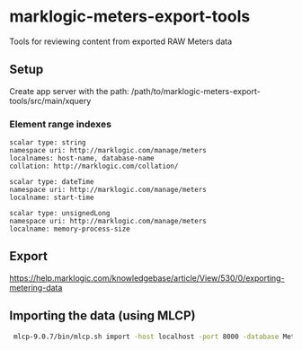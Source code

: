 # marklogic-meters-export-tools

Tools for reviewing content from exported RAW Meters data 

## Setup

Create app server with the path:
/path/to/marklogic-meters-export-tools/src/main/xquery

### Element range indexes

```
scalar type: string
namespace uri: http://marklogic.com/manage/meters
localnames: host-name, database-name
collation: http://marklogic.com/collation/

scalar type: dateTime
namespace uri: http://marklogic.com/manage/meters
localname: start-time

scalar type: unsignedLong
namespace uri: http://marklogic.com/manage/meters
localname: memory-process-size
```

## Export

https://help.marklogic.com/knowledgebase/article/View/530/0/exporting-metering-data

## Importing the data (using MLCP)

```bash
 mlcp-9.0.7/bin/mlcp.sh import -host localhost -port 8000 -database Meters -username username -password password -input_file_path /path/to/your/metersData/ -input_file_type documents -input_compressed true -mode local -thread_count 10 -batch_size 10
```